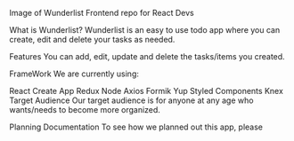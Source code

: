 Image of Wunderlist
Frontend
repo for React Devs

What is Wunderlist?
Wunderlist is an easy to use todo app where you can create, edit and delete your tasks as needed.

Features
You can add, edit, update and delete the tasks/items you created.

FrameWork
We are currently using:

React Create App
Redux
Node
Axios
Formik
Yup
Styled Components
Knex
Target Audience
Our target audience is for anyone at any age who wants/needs to become more organized.

Planning Documentation
To see how we planned out this app, please 
